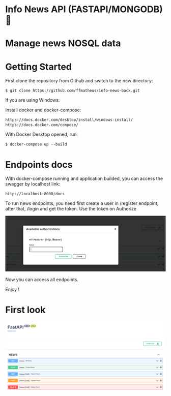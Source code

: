 # Info News API (FASTAPI/MONGODB) 🚀

# Manage news NOSQL data 

# Getting Started

First clone the repository from Github and switch to the new directory:

    $ git clone https://github.com/ffmatheus/info-news-back.git

If you are using Windows:

Install docker and docker-compose:

    https://docs.docker.com/desktop/install/windows-install/
    https://docs.docker.com/compose/

With Docker Desktop opened, run:

    $ docker-compose up --build
    
# Endpoints docs

With docker-compose running and application builded, you can access the swagger by localhost link:

    http://localhost:8000/docs

To run news endpoints, you need first create a user in /register endpoint, after that, /login and get the token. Use the token on Authorize 

![Tutorial Auth](./tutorial.png)

Now you can access all endpoints.

Enjoy ! 

# First look

![First Look](./firstlook.png)
